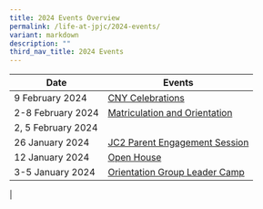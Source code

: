 ```yaml
---
title: 2024 Events Overview
permalink: /life-at-jpjc/2024-events/
variant: markdown
description: ""
third_nav_title: 2024 Events
---
```

| Date | Events | 
| -------- | -------- |
9 February 2024|[CNY Celebrations](/life-at-jpjc/2024-events/cny/)
2-8 February 2024|[Matriculation and Orientation ](/life-at-jpjc/2024-events/mo/)
2, 5 February 2024|
26 January 2024|[JC2 Parent Engagement Session ](/life-at-jpjc/2024-events/jc2-pes/)
12 January 2024|[Open House ](/life-at-jpjc/2024-events/open-house/)
3-5 January 2024|[Orientation Group Leader Camp ](/life-at-jpjc/2024-events/oglc/)
|